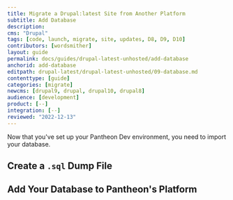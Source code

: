 ```yaml
---
title: Migrate a Drupal:latest Site from Another Platform
subtitle: Add Database
description: 
cms: "Drupal"
tags: [code, launch, migrate, site, updates, D8, D9, D10]
contributors: [wordsmither]
layout: guide
permalink: docs/guides/drupal-latest-unhosted/add-database
anchorid: add-database
editpath: drupal-latest/drupal-latest-unhosted/09-database.md
contenttype: [guide]
categories: [migrate]
newcms: [drupal9, drupal, drupal10, drupal8]
audience: [development]
product: [--]
integration: [--]
reviewed: "2022-12-13"
---
```


Now that you've set up your Pantheon Dev environment, you need to import your database.

## Create a `.sql` Dump File

<Partial file="drupal-latest/migrate-add-database-part1-sql.md" />

## Add Your Database to Pantheon's Platform

<Partial file="drupal-latest/migrate-add-database-part2.md" />
